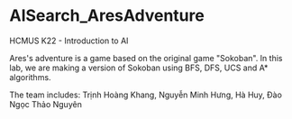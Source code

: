 # AISearch_AresAdventure
HCMUS K22 - Introduction to AI

Ares's adventure is a game based on the original game "Sokoban". In this lab, we are making a version of Sokoban using BFS, DFS, UCS and A* algorithms. 

The team includes:
Trịnh Hoàng Khang, Nguyễn Minh Hưng, Hà Huy, Đào Ngọc Thảo Nguyên
